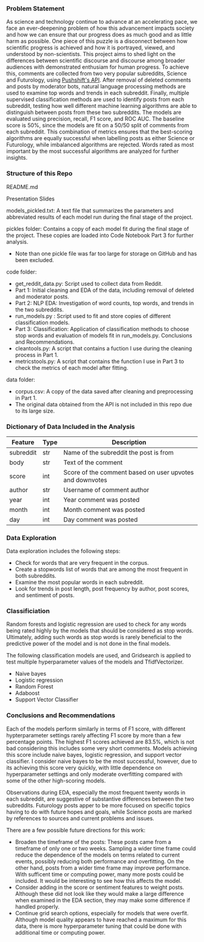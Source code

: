 ### Problem Statement ###

As science and technology continue to advance at an accelerating pace, we face an ever-deepening problem of how this advancement impacts society and how we can ensure that our progress does as much good and as little harm as possible.  One piece of this puzzle is a disconnect between how scientific progress is achieved and how it is portrayed, viewed, and understood by non-scientists.  This project aims to shed light on the differences between scientific discourse and discourse among broader audiences with demonstrated enthusiam for human progress.  To achieve this, comments are collected from two very popular subreddits, Science and Futurology, using [Pushshift's API](https://github.com/pushshift/api).  After removal of deleted comments and posts by moderator bots, natural language processing methods are used to examine top words and trends in each subreddit.  Finally, multiple supervised classification methods are used to identify posts from each subreddit, testing how well different machine learning algorithms are able to distinguish between posts from these two subreddits.  The models are evaluated using precision, recall, F1 score, and ROC AUC.  The baseline score is 50%, since the models are fit on a 50/50 split of comments from each subreddit.  This combination of metrics ensures that the best-scoring algorithms are equally successful when labelling posts as either Science or Futurology, while imbalanced algorithms are rejected.  Words rated as most important by the most successful algorithms are analyzed for further insights.

### Structure of this Repo ###

README.md

Presentation Slides

models_pickled.txt: A text file that summarizes the parameters and abbreviated results of each model run during the final stage of the project.

pickles folder: Contains a copy of each model fit during the final stage of the project.  These copies are loaded into Code Notebook Part 3 for further analysis.
- Note than one pickle file was far too large for storage on GitHub and has been excluded.

code folder:
- get_reddit_data.py: Script used to collect data from Reddit.
- Part 1: Initial cleaning and EDA of the data, including removal of deleted and moderator posts.
- Part 2: NLP EDA: Investigation of word counts, top words, and trends in the two subreddits.
- run_models.py : Script used to fit and store copies of different classification models.
- Part 3: Classification: Application of classification methods to choose stop words and evaluation of models fit in run_models.py.  Conclusions and Recommendations.
- cleantools.py: A script that contains a fuction I use during the cleaning process in Part 1.
- metricstools.py: A script that contains the function I use in Part 3 to check the metrics of each model after fitting.

data folder:
- corpus.csv: A copy of the data saved after cleaning and preprocessing in Part 1.
- The original data obtained from the API is not included in this repo due to its large size.

### Dictionary of Data Included in the Analysis ###

|Feature|Type|Description|
|---|---|---|
|subreddit|str|Name of the subreddit the post is from|
|body|str|Text of the comment|
|score|int|Score of the comment based on user upvotes and downvotes|
|author|str|Username of comment author|
|year|int|Year comment was posted|
|month|int|Month comment was posted|
|day|int|Day comment was posted|

### Data Exploration ###

Data exploration includes the following steps:
- Check for words that are very frequent in the corpus.
- Create a stopwords list of words that are among the most frequent in both subreddits.
- Examine the most popular words in each subreddit.
- Look for trends in post length, post frequency by author, post scores, and sentiment of posts.

### Classificiation ###

Random forests and logistic regression are used to check for any words being rated highly by the models that should be considered as stop words.  Ultimately, adding such words as stop words is rarely beneficial to the predictive power of the model and is not done in the final models.

The following classification models are used, and Gridsearch is applied to test multiple hyperparameter values of the models and TfidfVectorizer.
- Naive bayes
- Logistic regression
- Random Forest
- Adaboost
- Support Vector Classifier

### Conclusions and Recommendations ###

Each of the models perform similarly in terms of F1 score, with different hypterparameter settings rarely affecting F1 score by more than a few percentage points. The highest F1 scores achieved are 83.5%, which is not bad considering this includes some very short comments.  Models achieving this score include naive bayes, logistic regression, and support vector classifier.  I consider naive bayes to be the most successful, however, due to its achieving this score very quickly, with little dependence on hyperparameter settings and only moderate overfitting compared with some of the other high-scoring models.

Observations during EDA, especially the most frequent twenty words in each subreddit, are suggestive of substantive differences between the two subreddits.  Futurology posts apper to be more focused on specific topics having to do with future hopes and goals, while Science posts are marked by references to sources and current problems and issues.

There are a few possible future directions for this work:

- Broaden the timeframe of the posts: These posts came from a timeframe of only one or two weeks. Sampling a wider time frame could reduce the dependence of the models on terms related to current events, possibly reducing both performance and overfitting. On the other hand, posts from a wider time frame may improve performance. With sufficent time or computing power, many more posts could be included. It would be interesting to see how this affects the model.
- Consider adding in the score or sentiment features to weight posts. Although these did not look like they would make a large difference when examined in the EDA section, they may make some difference if handled properly.
- Continue grid search options, especially for models that were overfit. Although model quality appears to have reached a maximum for this data, there is more hyperparameter tuning that could be done with additional time or computing power.